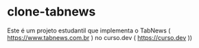 # clone-tabnews
Este é um projeto estudantil que implementa o TabNews ( https://www.tabnews.com.br ) no curso.dev ( https://curso.dev ))
